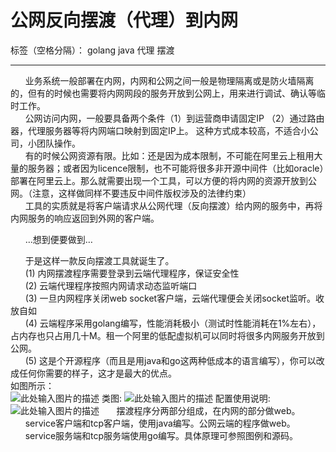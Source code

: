 # 公网反向摆渡（代理）到内网

标签（空格分隔）： golang java 代理 摆渡

---

&nbsp;&nbsp;&nbsp;&nbsp;&nbsp;&nbsp;业务系统一般部署在内网，内网和公网之间一般是物理隔离或是防火墙隔离的，但有的时候也需要将内网网段的服务开放到公网上，用来进行调试、确认等临时工作。<br/>
&nbsp;&nbsp;&nbsp;&nbsp;&nbsp;&nbsp;公网访问内网，一般要具备两个条件（1）到运营商申请固定IP （2）通过路由器，代理服务器等将内网端口映射到固定IP上。 这种方式成本较高，不适合小公司，小团队操作。<br/>
&nbsp;&nbsp;&nbsp;&nbsp;&nbsp;&nbsp;有的时候公网资源有限。比如：还是因为成本限制，不可能在阿里云上租用大量的服务器；或者因为licence限制，也不可能将很多非开源中间件（比如oracle）部署在阿里云上。那么就需要出现一个工具，可以方便的将内网的资源开放到公网。（注意，这样做同样不要违反中间件版权涉及的法律约束）<br/>
&nbsp;&nbsp;&nbsp;&nbsp;&nbsp;&nbsp;工具的实质就是将客户端请求从公网代理（反向摆渡）给内网的服务中，再将内网服务的响应返回到外网的客户端。<br/>

&nbsp;&nbsp;&nbsp;&nbsp;&nbsp;&nbsp;…想到便要做到…<br/>

&nbsp;&nbsp;&nbsp;&nbsp;&nbsp;&nbsp;于是这样一款反向摆渡工具就诞生了。<br/>
&nbsp;&nbsp;&nbsp;&nbsp;&nbsp;&nbsp;(1)	内网摆渡程序需要登录到云端代理程序，保证安全性<br/>
&nbsp;&nbsp;&nbsp;&nbsp;&nbsp;&nbsp;(2)	云端代理程序按照内网请求动态监听端口<br/>
&nbsp;&nbsp;&nbsp;&nbsp;&nbsp;&nbsp;(3)	一旦内网程序关闭web socket客户端，云端代理便会关闭socket监听。收放自如<br/>
&nbsp;&nbsp;&nbsp;&nbsp;&nbsp;&nbsp;(4)	云端程序采用golang编写，性能消耗极小（测试时性能消耗在1%左右），占内存也只占用几十M。租一个阿里的低配虚拟机可以同时将很多内网服务开放到公网。<br/>
&nbsp;&nbsp;&nbsp;&nbsp;&nbsp;&nbsp;(5)	这是个开源程序（而且是用java和go这两种低成本的语言编写），你可以改成任何你需要的样子，这才是最大的优点。<br/>
如图所示：<br/>
![此处输入图片的描述][1]
类图:
![此处输入图片的描述][2]
配置使用说明:
![此处输入图片的描述][3]
&nbsp;&nbsp;&nbsp;&nbsp;&nbsp;&nbsp;摆渡程序分两部分组成，在内网的部分做web。<br/>
&nbsp;&nbsp;&nbsp;&nbsp;&nbsp;&nbsp;service客户端和tcp客户端，使用java编写。公网云端的程序做web。<br/>
&nbsp;&nbsp;&nbsp;&nbsp;&nbsp;&nbsp;service服务端和tcp服务端使用go编写。具体原理可参照图例和源码。<br/>


  [1]: https://github.com/jonenine/ferry/blob/master/docs/1.jpg
  [2]: https://github.com/jonenine/ferry/blob/master/docs/2.jpg
  [3]: https://github.com/jonenine/ferry/blob/master/docs/3.jpg

